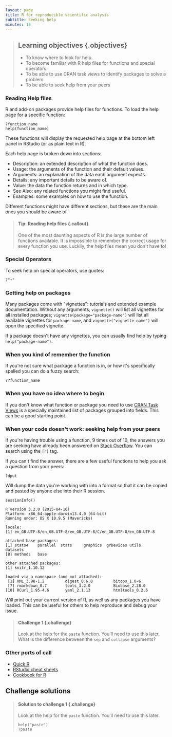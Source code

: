 ```yaml
---
layout: page
title: R for reproducible scientific analysis
subtitle: Seeking help
minutes: 15
---
```





> ## Learning objectives {.objectives}
>
> * To know where to look for help.
> * To become familiar with R help files for functions and special 
operators.
> * To be able to use CRAN task views to identify packages to solve a problem.
> * To be able to seek help from your peers
>

### Reading Help files

R and add-on packages provide help files for functions. To load the help page for a specific function:


~~~{.r}
?function_name
help(function_name)
~~~

These functions will display the requested help page at the bottom left panel in RStudio (or as plain text in R).

Each help page is broken down into sections:

 - Description: an extended description of what the function does.
 - Usage: the arguments of the function and their default values.
 - Arguments: an explanation of the data each argument expects.
 - Details: any important details to be aware of.
 - Value: the data the function returns and in which type.
 - See Also: any related functions you might find useful.
 - Examples: some examples on how to use the function.

Different functions might have different sections, but these are the main ones you should be aware of.

> #### Tip: Reading help files {.callout}
>
> One of the most daunting aspects of R is the large number of functions
> available. It is impossible to remember the
> correct usage for every function you use. Luckily, the help files
> mean you don't have to!
>

### Special Operators

To seek help on special operators, use quotes:


~~~{.r}
?"+"
~~~

### Getting help on packages

Many packages come with "vignettes": tutorials and extended example documentation.
Without any arguments, `vignette()` will list all vignettes for all installed packages;
`vignette(package="package-name")` will list all available vignettes for
`package-name`, and `vignette("vignette-name")` will open the specified vignette.

If a package doesn't have any vignettes, you can usually find help by typing
`help("package-name")`.

### When you kind of remember the function

If you're not sure what package a function is in, or how it's specifically spelled you can do a fuzzy search:


~~~{.r}
??function_name
~~~

### When you have no idea where to begin

If you don't know what function or package you need to use
[CRAN Task Views](http://cran.at.r-project.org/web/views)
is a specially maintained list of packages grouped into
fields. This can be a good starting point.

### When your code doesn't work: seeking help from your peers

If you're having trouble using a function, 9 times out of 10,
the answers you are seeking have already been answered on
[Stack Overflow](http://stackoverflow.com/). You can search using
the `[r]` tag.

If you can't find the answer, there are a few useful functions to
help you ask a question from your peers:


~~~{.r}
?dput
~~~

Will dump the data you're working with into a format so that it can
be copied and pasted by anyone else into their R session.


~~~{.r}
sessionInfo()
~~~



~~~{.output}
R version 3.2.0 (2015-04-16)
Platform: x86_64-apple-darwin13.4.0 (64-bit)
Running under: OS X 10.9.5 (Mavericks)

locale:
[1] en_GB.UTF-8/en_GB.UTF-8/en_GB.UTF-8/C/en_GB.UTF-8/en_GB.UTF-8

attached base packages:
[1] stats4    parallel  stats     graphics  grDevices utils     datasets 
[8] methods   base     

other attached packages:
[1] knitr_1.10.12

loaded via a namespace (and not attached):
 [1] XML_3.98-1.2         digest_0.6.8         bitops_1.0-6        
 [7] rmarkdown_0.7        tools_3.2.0          Biobase_2.28.0      
[10] RCurl_1.95-4.6       yaml_2.1.13          htmltools_0.2.6     

~~~

Will print out your current version of R, as well as any packages you
have loaded. This can be useful for others to help reproduce and debug
your issue.

> #### Challenge 1 {.challenge}
> 
> Look at the help for the `paste` function. You'll need to use this later. 
> What is the difference between the `sep` and `collapse` arguments?
> 

### Other ports of call

* [Quick R](http://www.statmethods.net/)
* [RStudio cheat sheets](http://www.rstudio.com/resources/cheatsheets/)
* [Cookbook for R](http://www.cookbook-r.com/)

## Challenge solutions

> #### Solution to challenge 1 {.challenge}
> 
> Look at the help for the `paste` function. You'll need to use this later. 
> 
> 
> ~~~{.r}
> help("paste")
> ?paste
> ~~~
>

